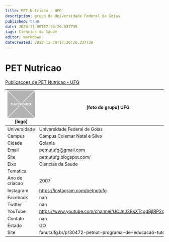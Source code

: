 ```yaml
---
title: PET Nutricao - UFG
description: grupo da Universidade Federal de Goias
published: true
date: 2023-11-30T17:36:26.337739
tags: Ciencias da Saude
editor: markdown
dateCreated: 2023-11-30T17:36:26.337739
---
```


# PET Nutricao

[Publicacoes de PET Nutricao - UFG](/atividade/290PETNutricaoUFG/feed.md)

| ![placeholder.png](/placeholder.png) [logo] | [foto do grupo] UFG         |
| ------------------------------------------- | ------------------------------------------------- |
| Universidade                                | Universidade Federal de Goias      |
| Campus                                      | Campus Colemar Natal e Silva            |
| Cidade                                      | Goiania             |
| Email                                       | petnutufg@gmail.com             |
| Site                                        | petnutufg.blogspot.com/              |
| Eixo                                        | Ciencias da Saude              |
| Tematica                                    |           |
| Ano de criacao                              | 2007        |
| Instagram                                   | https://instagram.com/petnutufg         |
| Facebook                                    | nan          |
| Twitter                                     | nan           |
| YouTube                                     | https://www.youtube.com/channel/UCJnJ3BsXTcgdBjIRP2o6zHw           |
| Contato                                     | nan         |
| Estado                                      |  GO            |
| Site                                        | fanut.ufg.br/p/30472-petnut-programa-de-educacao-tutorial |
